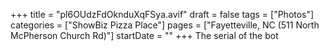 +++
title = "pl6OUdzFdOknduXqFSya.avif"
draft = false
tags = ["Photos"]
categories = ["ShowBiz Pizza Place"]
pages = ["Fayetteville, NC (511 North McPherson Church Rd)"]
startDate = ""
+++
The serial of the bot
